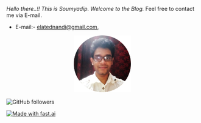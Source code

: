 

*Hello there..!! This is Soumyadip. Welcome to the Blog.* Feel free to contact me via E-mail. 

- E-mail:- elatednandi@gmail.com, 

<p align="center">
<img src="https://github.com/soumyadip1995/soumyadip1995.github.io/blob/master/images/pic%201.png" width="150" height="150">

![GitHub followers](https://img.shields.io/github/followers/soumyadip1995?label=follow&style=social)










[![Made with fast.ai](https://img.shields.io/badge/Made%20using-fast.ai-orange)](https://www.fast.ai/)
